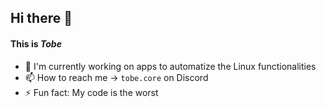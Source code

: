 ## Hi there 👋
#### This is *Tobe*
- 🔭 I'm currently working on apps to automatize the Linux functionalities
- 📫 How to reach me -> ```tobe.core``` on Discord
- ⚡ Fun fact: My code is the worst

<!--
**tobe-core/tobe-core** is a ✨ _special_ ✨ repository because its `README.md` (this file) appears on your GitHub profile.

Here are some ideas to get you started:

- 🔭 I’m currently working on ...
- 🌱 I’m currently learning ...
- 👯 I’m looking to collaborate on ...
- 🤔 I’m looking for help with ...
- 💬 Ask me about ...
- 📫 How to reach me: ...
- 😄 Pronouns: ...
- ⚡ Fun fact: ...
-->
